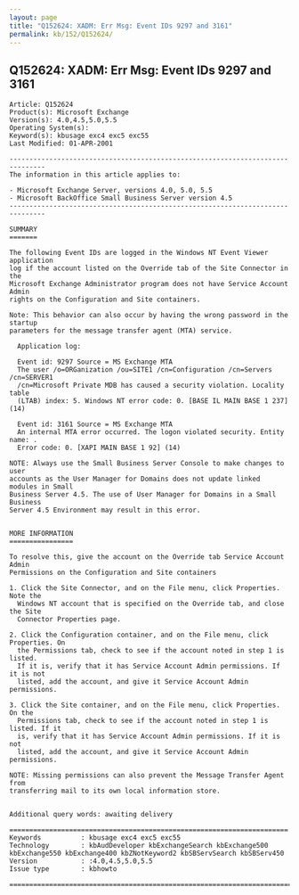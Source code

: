 ```yaml
---
layout: page
title: "Q152624: XADM: Err Msg: Event IDs 9297 and 3161"
permalink: kb/152/Q152624/
---
```


## Q152624: XADM: Err Msg: Event IDs 9297 and 3161

	Article: Q152624
	Product(s): Microsoft Exchange
	Version(s): 4.0,4.5,5.0,5.5
	Operating System(s): 
	Keyword(s): kbusage exc4 exc5 exc55
	Last Modified: 01-APR-2001
	
	-------------------------------------------------------------------------------
	The information in this article applies to:
	
	- Microsoft Exchange Server, versions 4.0, 5.0, 5.5 
	- Microsoft BackOffice Small Business Server version 4.5 
	-------------------------------------------------------------------------------
	
	SUMMARY
	=======
	
	The following Event IDs are logged in the Windows NT Event Viewer application
	log if the account listed on the Override tab of the Site Connector in the
	Microsoft Exchange Administrator program does not have Service Account Admin
	rights on the Configuration and Site containers.
	
	Note: This behavior can also occur by having the wrong password in the startup
	parameters for the message transfer agent (MTA) service.
	
	  Application log:
	
	  Event id: 9297 Source = MS Exchange MTA
	  The user /o=ORGanization /ou=SITE1 /cn=Configuration /cn=Servers /cn=SERVER1
	  /cn=Microsoft Private MDB has caused a security violation. Locality table
	  (LTAB) index: 5. Windows NT error code: 0. [BASE IL MAIN BASE 1 237] (14)
	
	  Event id: 3161 Source = MS Exchange MTA
	  An internal MTA error occurred. The logon violated security. Entity name: .
	  Error code: 0. [XAPI MAIN BASE 1 92] (14)
	
	NOTE: Always use the Small Business Server Console to make changes to user
	accounts as the User Manager for Domains does not update linked modules in Small
	Business Server 4.5. The use of User Manager for Domains in a Small Business
	Server 4.5 Environment may result in this error.
	
	
	MORE INFORMATION
	================
	
	To resolve this, give the account on the Override tab Service Account Admin
	Permissions on the Configuration and Site containers
	
	1. Click the Site Connector, and on the File menu, click Properties. Note the
	  Windows NT account that is specified on the Override tab, and close the Site
	  Connector Properties page.
	
	2. Click the Configuration container, and on the File menu, click Properties. On
	  the Permissions tab, check to see if the account noted in step 1 is listed.
	  If it is, verify that it has Service Account Admin permissions. If it is not
	  listed, add the account, and give it Service Account Admin permissions.
	
	3. Click the Site container, and on the File menu, click Properties. On the
	  Permissions tab, check to see if the account noted in step 1 is listed. If it
	  is, verify that it has Service Account Admin permissions. If it is not
	  listed, add the account, and give it Service Account Admin permissions.
	
	NOTE: Missing permissions can also prevent the Message Transfer Agent from
	transferring mail to its own local information store.
	
	
	Additional query words: awaiting delivery
	
	======================================================================
	Keywords          : kbusage exc4 exc5 exc55 
	Technology        : kbAudDeveloper kbExchangeSearch kbExchange500 kbExchange550 kbExchange400 kbZNotKeyword2 kbSBServSearch kbSBServ450
	Version           : :4.0,4.5,5.0,5.5
	Issue type        : kbhowto
	
	=============================================================================
	
